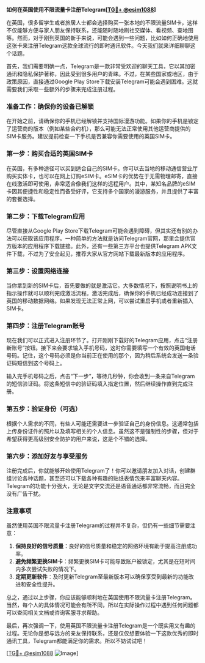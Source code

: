 **如何在英国使用不限流量卡注册Telegram[[TG💪+ @esim1088](https://t.me/s/esim1088)]**

在英国，很多留学生或者旅居人士都会选择购买一张本地的不限流量SIM卡，这样不仅能够方便与家人朋友保持联系，还能随时随地刷社交媒体、看视频、查地图等。然而，对于刚到英国的新手来说，可能会遇到一些问题，比如如何正确地使用这张卡来注册Telegram这款全球流行的即时通讯软件。今天我们就来详细聊聊这个话题。

首先，我们需要明确一点，Telegram是一款非常受欢迎的聊天工具，它以其加密通讯和隐私保护著称，因此受到很多用户的青睐。不过，在某些国家或地区，由于政策原因，直接通过Google Play Store下载安装Telegram可能会遇到困难。这就需要我们采取一些额外的步骤来完成注册过程。

### **准备工作：确保你的设备已解锁**

在开始之前，请确保你的手机已经解锁并支持国际漫游功能。如果你的手机是锁定了运营商的版本（例如某些合约机），那么可能无法正常使用其他运营商提供的SIM卡服务。建议提前检查一下手机是否兼容你需要使用的英国SIM卡。

### **第一步：购买合适的英国SIM卡**

在英国，有多种途径可以买到适合自己的SIM卡。你可以去当地的移动通信营业厅购买实体卡，也可以在网上订购eSIM卡。eSIM卡的优势在于无需物理邮寄，直接在线激活即可使用，非常适合像我们这样的远程用户。其中，某知名品牌的eSIM卡因其便捷性和稳定性而备受好评，它支持多个国家的漫游服务，并且提供了丰富的套餐选择。

### **第二步：下载Telegram应用**

尽管直接从Google Play Store下载Telegram可能会遇到障碍，但其实还有别的办法可以获取该应用程序。一种简单的方法就是访问Telegram官网，那里会提供官方版本的应用程序下载链接。此外，还有一些第三方平台也提供Telegram APK文件下载，不过为了安全起见，推荐大家从官方网站下载最新版本的应用程序。

### **第三步：设置网络连接**

当你拿到新的SIM卡后，首先要做的就是激活它。大多数情况下，按照说明书上的指示操作就可以顺利完成激活流程。激活完成后，确保你的手机已经成功连接到了英国的移动数据网络。如果发现无法正常上网，可以尝试重启手机或者重新插入SIM卡。

### **第四步：注册Telegram账号**

现在我们可以正式进入注册环节了。打开刚刚下载好的Telegram应用，点击“注册新账号”按钮。接下来会要求输入手机号码，这时你需要填写一个有效的英国电话号码。记住，这个号码必须是你当前正在使用的那个，因为稍后系统会发送一条验证码短信到这个号码上。

输入完手机号码之后，点击“下一步”，等待几秒钟，你会收到一条来自Telegram的短信验证码。将这条短信中的验证码填入指定位置，然后继续操作直到完成注册。

### **第五步：验证身份（可选）**

根据个人需求的不同，有些人可能还需要进一步验证自己的身份信息。这通常包括上传身份证件的照片以及填写相关的个人信息。虽然这不是强制性的步骤，但对于希望获得更高级别安全防护的用户来说，这是个不错的选择。

### **第六步：添加好友与享受服务**

注册完成后，你就能够开始使用Telegram了！你可以邀请朋友加入对话，创建群组讨论各种话题，甚至还可以下载各种有趣的贴纸表情包来丰富聊天内容。Telegram的功能十分强大，无论是文字交流还是语音通话都非常流畅，而且完全没有广告干扰。

### **注意事项**

虽然使用英国不限流量卡注册Telegram的过程并不复杂，但仍有一些细节需要注意：

1. **保持良好的信号质量**：良好的信号质量和稳定的网络环境有助于提高注册成功率。
2. **避免频繁更换SIM卡**：频繁更换SIM卡可能导致账户被锁定，尤其是在短时间内多次尝试失败的情况下。
3. **定期更新软件**：及时更新Telegram至最新版本可以确保享受到最新的功能改进和安全性提升。

总之，通过以上步骤，你应该能够顺利地在英国使用不限流量卡注册Telegram。当然，每个人的具体情况可能会有所不同，所以在实际操作过程中遇到任何问题都可以查阅相关文档或咨询客服寻求帮助。

最后，再次强调一下，使用英国不限流量卡注册Telegram是一个既实用又有趣的过程。无论你是想与远方的亲友保持联系，还是仅仅想要体验一下这款优秀的即时通讯工具，Telegram都能满足你的需求。所以不妨试试吧！

[[TG💪+ @esim1088](https://t.me/s/esim1088) ![Image](https://i.postimg.cc/4NQfJmqS/Snipaste-2025-05-13-00-14-12.png)]